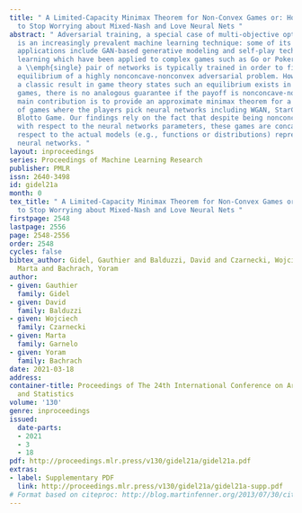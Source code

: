 ```yaml
---
title: " A Limited-Capacity Minimax Theorem for Non-Convex Games or: How I Learned
  to Stop Worrying about Mixed-Nash and Love Neural Nets "
abstract: " Adversarial training, a special case of multi-objective optimization,
  is an increasingly prevalent machine learning technique: some of its most notable
  applications include GAN-based generative modeling and self-play techniques in reinforcement
  learning which have been applied to complex games such as Go or Poker. In practice,
  a \\emph{single} pair of networks is typically trained in order to find an approximate
  equilibrium of a highly nonconcave-nonconvex adversarial problem. However, while
  a classic result in game theory states such an equilibrium exists in concave-convex
  games, there is no analogous guarantee if the payoff is nonconcave-nonconvex. Our
  main contribution is to provide an approximate minimax theorem for a large class
  of games where the players pick neural networks including WGAN, StarCraft II and
  Blotto Game. Our findings rely on the fact that despite being nonconcave-nonconvex
  with respect to the neural networks parameters, these games are concave-convex with
  respect to the actual models (e.g., functions or distributions) represented by these
  neural networks. "
layout: inproceedings
series: Proceedings of Machine Learning Research
publisher: PMLR
issn: 2640-3498
id: gidel21a
month: 0
tex_title: " A Limited-Capacity Minimax Theorem for Non-Convex Games or: How I Learned
  to Stop Worrying about Mixed-Nash and Love Neural Nets "
firstpage: 2548
lastpage: 2556
page: 2548-2556
order: 2548
cycles: false
bibtex_author: Gidel, Gauthier and Balduzzi, David and Czarnecki, Wojciech and Garnelo,
  Marta and Bachrach, Yoram
author:
- given: Gauthier
  family: Gidel
- given: David
  family: Balduzzi
- given: Wojciech
  family: Czarnecki
- given: Marta
  family: Garnelo
- given: Yoram
  family: Bachrach
date: 2021-03-18
address: 
container-title: Proceedings of The 24th International Conference on Artificial Intelligence
  and Statistics
volume: '130'
genre: inproceedings
issued:
  date-parts:
  - 2021
  - 3
  - 18
pdf: http://proceedings.mlr.press/v130/gidel21a/gidel21a.pdf
extras:
- label: Supplementary PDF
  link: http://proceedings.mlr.press/v130/gidel21a/gidel21a-supp.pdf
# Format based on citeproc: http://blog.martinfenner.org/2013/07/30/citeproc-yaml-for-bibliographies/
---
```

